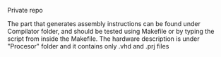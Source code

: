 Private repo

The part that generates assembly instructions can be found under Compilator folder, and should be tested using Makefile or by typing the script from inside the Makefile.
The hardware description is under "Procesor" folder and it contains only  .vhd and .prj files
